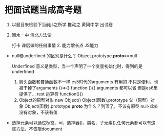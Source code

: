 # 把面试题当成高考题
 1. 以题目来检验下当前js之所学 推动之
    黄冈中学 出试卷
 2. 衡水一中
    清北方法论

    打卡 课后做的任何事情
    2. 能力增长点
    JS能力

- null和underfined 的区别是什么？
  Object.prototype.__proto__==null

  Underfined 意义是类型，当一个声明了一个变量初始化时，得到的是underfined
  1. 箭头函数和普通函数不一样
    es5时代的arguments 有用的
    不只是便利，也被干掉了arguments
    ()=>{} function (){} arguments 都可以省 但是es6里提供了... rest 运算符
    function(){}
  2. Object的原型对象
  new Object()
  Object(函数).prototype
  父（原型）对象
  Object(函数).prototype.__proto__
  为什么？到顶了，不该有原型 null-此处没有对象，不该有值

- 选择元素可以通过标签、id、选择器()、类名、子元素(),任何元素都可以有这些方法，不仅限document
